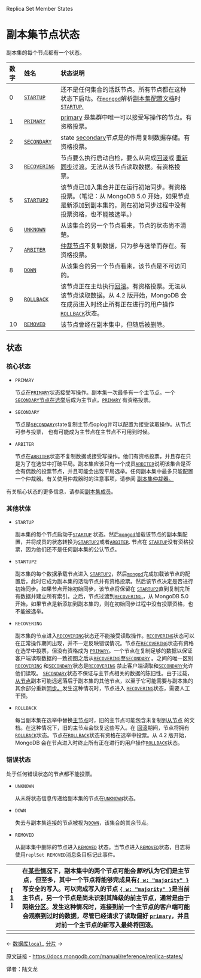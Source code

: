  Replica Set Member States

# 副本集节点状态

副本集的每个节点都有一个状态。

| 数字 | 姓名                                                         | 状态说明                                                     |
| :--- | :----------------------------------------------------------- | :----------------------------------------------------------- |
| 0    | [`STARTUP`](https://www.mongodb.com/docs/manual/reference/replica-states/#mongodb-replstate-replstate.STARTUP) | 还不是任何集合的活跃节点。所有节点都在这种状态下启动。在[`mongod`](https://www.mongodb.com/docs/manual/reference/program/mongod/#mongodb-binary-bin.mongod)解析[副本集配置文档](https://www.mongodb.com/docs/manual/administration/replica-set-member-configuration/)时 [`STARTUP`.](https://www.mongodb.com/docs/manual/reference/replica-states/#mongodb-replstate-replstate.STARTUP) |
| 1    | [`PRIMARY`](https://www.mongodb.com/docs/manual/reference/replica-states/#mongodb-replstate-replstate.PRIMARY) | [primary](https://www.mongodb.com/docs/manual/core/replica-set-primary/) 是集群中唯一可以接受写操作的节点。有资格投票。 |
| 2    | [`SECONDARY`](https://www.mongodb.com/docs/manual/reference/replica-states/#mongodb-replstate-replstate.SECONDARY) | state [secondary](https://www.mongodb.com/docs/manual/core/replica-set-secondary/)节点是的作用复制数据存储。有资格投票。 |
| 3    | [`RECOVERING`](https://www.mongodb.com/docs/manual/reference/replica-states/#mongodb-replstate-replstate.RECOVERING) | 节点要么执行启动自检，要么从完成[回滚](https://www.mongodb.com/docs/manual/core/replica-set-rollbacks/)或 [重新同步](https://www.mongodb.com/docs/manual/tutorial/resync-replica-set-member/)过渡。无法从该节点读取数据。有资格投票。 |
| 5    | [`STARTUP2`](https://www.mongodb.com/docs/manual/reference/replica-states/#mongodb-replstate-replstate.STARTUP2) | 该节点已加入集合并正在运行初始同步。有资格投票。（笔记：从 MongoDB 5.0 开始，如果节点是新添加到副本集的，则在初始同步过程中没有投票资格，也不能被选举。） |
| 6    | [`UNKNOWN`](https://www.mongodb.com/docs/manual/reference/replica-states/#mongodb-replstate-replstate.UNKNOWN) | 从该集合的另一个节点看来，节点的状态尚不清楚。               |
| 7    | [`ARBITER`](https://www.mongodb.com/docs/manual/reference/replica-states/#mongodb-replstate-replstate.ARBITER) | [仲裁节点](https://www.mongodb.com/docs/manual/core/replica-set-members/#std-label-replica-set-arbiters)不复制数据，只为参与选举而存在。有资格投票。 |
| 8    | [`DOWN`](https://www.mongodb.com/docs/manual/reference/replica-states/#mongodb-replstate-replstate.DOWN) | 从该集合的另一个节点看来，该节点是不可访问的。               |
| 9    | [`ROLLBACK`](https://www.mongodb.com/docs/manual/reference/replica-states/#mongodb-replstate-replstate.ROLLBACK) | 该节点正在主动执行[回滚](https://www.mongodb.com/docs/manual/core/replica-set-rollbacks/)。有资格投票。无法从该节点读取数据。从 4.2 版开始，MongoDB 会在成员进入时终止所有正在进行的用户操作[`ROLLBACK`](https://www.mongodb.com/docs/manual/reference/replica-states/#mongodb-replstate-replstate.ROLLBACK)状态。 |
| 10   | [`REMOVED`](https://www.mongodb.com/docs/manual/reference/replica-states/#mongodb-replstate-replstate.REMOVED) | 该节点曾经在副本集中，但随后被删除。                         |

## 状态

### 核心状态

- `PRIMARY`

  节点在[`PRIMARY`](https://www.mongodb.com/docs/manual/reference/replica-states/#mongodb-replstate-replstate.PRIMARY)状态接受写操作。副本集一次最多有一个主节点。一个[`SECONDARY`](https://www.mongodb.com/docs/manual/reference/replica-states/#mongodb-replstate-replstate.SECONDARY)[节点在选举](https://www.mongodb.com/docs/manual/core/replica-set-elections/#std-label-replica-set-elections)后成为主节点。[`PRIMARY`](https://www.mongodb.com/docs/manual/reference/replica-states/#mongodb-replstate-replstate.PRIMARY) 有资格投票。

- `SECONDARY`

  节点是[`SECONDARY`](https://www.mongodb.com/docs/manual/reference/replica-states/#mongodb-replstate-replstate.SECONDARY)state复制主节点oplog并可以配置为接受读取操作。从节点可参与投票， 也有可能成为主节点在主节点不可用到时候。

- `ARBITER`

  节点在[`ARBITER`](https://www.mongodb.com/docs/manual/reference/replica-states/#mongodb-replstate-replstate.ARBITER)状态不复制数据或接受写操作。他们有资格投票，并且存在只是为了在选举中打破平局。副本集应该只有一个成员[`ARBITER`](https://www.mongodb.com/docs/manual/reference/replica-states/#mongodb-replstate-replstate.ARBITER)说明该集合是否会有偶数的投票节点，并且可能会出现平局选举。任何副本集中最多只能配置一个仲裁器。有关使用仲裁器时的注意事项，请参阅 [副本集仲裁器。](https://www.mongodb.com/docs/manual/core/replica-set-arbiter/)

有关核心状态的更多信息，请参阅[副本集成员](https://www.mongodb.com/docs/manual/core/replica-set-members/)。

### 其他状体

- `STARTUP`

  副本集的每个节点启动于[`STARTUP`](https://www.mongodb.com/docs/manual/reference/replica-states/#mongodb-replstate-replstate.STARTUP) 状态。然后[`mongod`](https://www.mongodb.com/docs/manual/reference/program/mongod/#mongodb-binary-bin.mongod)加载该节点的副本集配置，并将成员的状态转换为[`STARTUP2`](https://www.mongodb.com/docs/manual/reference/replica-states/#mongodb-replstate-replstate.STARTUP2)或者[`ARBITER`](https://www.mongodb.com/docs/manual/reference/replica-states/#mongodb-replstate-replstate.ARBITER). 节点在 [`STARTUP`](https://www.mongodb.com/docs/manual/reference/replica-states/#mongodb-replstate-replstate.STARTUP)没有资格投票，因为他们还不是任何副本集的公认节点。

- `STARTUP2`

  副本集的每个数据承载节点进入 [`STARTUP2`](https://www.mongodb.com/docs/manual/reference/replica-states/#mongodb-replstate-replstate.STARTUP2)，然后[`mongod`](https://www.mongodb.com/docs/manual/reference/program/mongod/#mongodb-binary-bin.mongod)完成加载该节点的配置后，此时它成为副本集的活动节点并有资格投票。然后该节点决定是否进行初始同步。如果节点开始初始同步，该节点将保留在 [`STARTUP2`](https://www.mongodb.com/docs/manual/reference/replica-states/#mongodb-replstate-replstate.STARTUP2)直到复制完所有数据并建立所有索引。之后，节点过渡到[`RECOVERING`.](https://www.mongodb.com/docs/manual/reference/replica-states/#mongodb-replstate-replstate.RECOVERING)，从 MongoDB 5.0 开始，如果节点是新添加到副本集的，则在初始同步过程中没有投票资格，也不能被选举。

- `RECOVERING`

  副本集的节点进入[`RECOVERING`](https://www.mongodb.com/docs/manual/reference/replica-states/#mongodb-replstate-replstate.RECOVERING)状态还不能接受读取操作。[`RECOVERING`](https://www.mongodb.com/docs/manual/reference/replica-states/#mongodb-replstate-replstate.RECOVERING)状态可以在正常操作期间出现，并不一定反映错误情况。节点在[`RECOVERING`](https://www.mongodb.com/docs/manual/reference/replica-states/#mongodb-replstate-replstate.RECOVERING)状态有资格在选举中投票，但没有资格成为 [`PRIMARY`](https://www.mongodb.com/docs/manual/reference/replica-states/#mongodb-replstate-replstate.PRIMARY)。一个节点在复制足够的数据以保证客户端读取数据的一致视图之后从[`RECOVERING`](https://www.mongodb.com/docs/manual/reference/replica-states/#mongodb-replstate-replstate.RECOVERING)至[`SECONDARY`](https://www.mongodb.com/docs/manual/reference/replica-states/#mongodb-replstate-replstate.SECONDARY) 。之间的唯一区别[`RECOVERING`](https://www.mongodb.com/docs/manual/reference/replica-states/#mongodb-replstate-replstate.RECOVERING) 和[`SECONDARY`](https://www.mongodb.com/docs/manual/reference/replica-states/#mongodb-replstate-replstate.SECONDARY)状态是[`RECOVERING`](https://www.mongodb.com/docs/manual/reference/replica-states/#mongodb-replstate-replstate.RECOVERING) 禁止客户端读取和[`SECONDARY`](https://www.mongodb.com/docs/manual/reference/replica-states/#mongodb-replstate-replstate.SECONDARY)允许他们读取。 [`SECONDARY`](https://www.mongodb.com/docs/manual/reference/replica-states/#mongodb-replstate-replstate.SECONDARY)状态不保证与主节点相关的数据的陈旧性。由于过载，[从节点](https://www.mongodb.com/docs/manual/reference/glossary/#std-term-secondary)副本可能远远落后于副本集的其他节点，以至于它可能需要与副本集的其余部分重新[同步。](https://www.mongodb.com/docs/manual/tutorial/resync-replica-set-member/)发生这种情况时，节点进入 [`RECOVERING`](https://www.mongodb.com/docs/manual/reference/replica-states/#mongodb-replstate-replstate.RECOVERING)状态，需要人工干预。

- `ROLLBACK`

  每当副本集在选举中替换[主节点](https://www.mongodb.com/docs/manual/reference/glossary/#std-term-primary)时，旧的主节点可能包含未复制到[从节点](https://www.mongodb.com/docs/manual/reference/glossary/#std-term-secondary) 的文档。在这种情况下，旧的主节点会恢复这些写入。在 [回滚](https://www.mongodb.com/docs/manual/core/replica-set-rollbacks/)期间，节点将拥有 [`ROLLBACK`](https://www.mongodb.com/docs/manual/reference/replica-states/#mongodb-replstate-replstate.ROLLBACK)状态。节点在[`ROLLBACK`](https://www.mongodb.com/docs/manual/reference/replica-states/#mongodb-replstate-replstate.ROLLBACK)状态有资格在选举中投票。从 4.2 版开始，MongoDB 会在节点进入时终止所有正在进行的用户操作[`ROLLBACK`](https://www.mongodb.com/docs/manual/reference/replica-states/#mongodb-replstate-replstate.ROLLBACK)状态。

### 错误状态

处于任何错误状态的节点都不能投票。

- `UNKNOWN`

  从未将状态信息传递给副本集的节点在[`UNKNOWN`](https://www.mongodb.com/docs/manual/reference/replica-states/#mongodb-replstate-replstate.UNKNOWN)状态。

- `DOWN`

  失去与副本集连接的节点被视为[`DOWN`](https://www.mongodb.com/docs/manual/reference/replica-states/#mongodb-replstate-replstate.DOWN)，该集合的其余节点。

- `REMOVED`

  从副本集中删除的节点进入[`REMOVED`](https://www.mongodb.com/docs/manual/reference/replica-states/#mongodb-replstate-replstate.REMOVED) 状态。当节点进入[`REMOVED`](https://www.mongodb.com/docs/manual/reference/replica-states/#mongodb-replstate-replstate.REMOVED)状态，日志将使用`replSet REMOVED`消息条目标记此事件。

| [ [1](https://www.mongodb.com/docs/manual/reference/replica-states/#ref-edge-cases-2-primaries-id1) ] | 在[某些情况](https://www.mongodb.com/docs/manual/core/read-preference-use-cases/#std-label-edge-cases)下，副本集中的两个节点可能会*暂时*认为它们是主节点，但至多，其中一个节点将能够完成具有[`{ w: "majority" }`](https://www.mongodb.com/docs/manual/reference/write-concern/#mongodb-writeconcern-writeconcern.-majority-)写安全的写入。可以完成写入的节点 [`{ w: "majority" }`](https://www.mongodb.com/docs/manual/reference/write-concern/#mongodb-writeconcern-writeconcern.-majority-)是当前主节点，另一个节点是尚未识别其降级的前主节点，通常是由于网络[分区](https://www.mongodb.com/docs/manual/reference/glossary/#std-term-network-partition)。发生这种情况时，连接到前一个主节点的客户端可能会观察到过时的数据，尽管已经请求了读取偏好 [`primary`](https://www.mongodb.com/docs/manual/core/read-preference/#mongodb-readmode-primary)，并且对前一个主节点的新写入最终将回滚。 |
| ------------------------------------------------------------ | ------------------------------------------------------------ |
|                                                              |                                                              |

←  [数据库`local`_](https://www.mongodb.com/docs/manual/reference/local-database/)                             [分片](https://www.mongodb.com/docs/manual/sharding/) →



原文链接 -  https://docs.mongodb.com/manual/reference/replica-states/ 

译者：陆文龙

